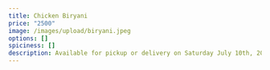 ```yaml
---
title: Chicken Biryani
price: "2500"
image: /images/upload/biryani.jpeg
options: []
spiciness: []
description: Available for pickup or delivery on Saturday July 10th, 2021
---
```

